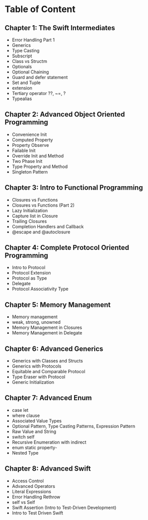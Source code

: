# Table of Content

## Chapter 1: The Swift Intermediates   
- Error Handling Part 1
- Generics
- Type Casting
- Subscript
- Class vs Structm
- Optionals
- Optional Chaining
- Guard and defer statement
- Set and Tuple
- extension
- Tertiary operator ??, ~=, ?
- Typealias

## Chapter 2: Advanced Object Oriented Programming
- Convenience Init
- Computed Property
- Property Observe
- Failable Init
- Override Init and Method
- Two Phase Init
- Type Property and Method
- Singleton Pattern

## Chapter 3: Intro to Functional Programming
- Closures vs Functions
- Closures vs Functions (Part 2)
- Lazy Initialization
- Capture list in Closure
- Trailing Closures
- Completion Handlers and Callback
- @escape and @autoclosure

## Chapter 4: Complete Protocol Oriented Programming
- Intro to Protocol
- Protocol Extension
- Protocol as Type
- Delegate
- Protocol Associativity Type

## Chapter 5: Memory Management
- Memory management
- weak, strong, unowned
- Memory Management in Closures
- Memory Management in Delegate

## Chapter 6: Advanced Generics
- Generics with Classes and Structs
- Generics with Protocols
- Equitable and Comparable Protocol
- Type Eraser with Protocol
- Generic Initialization

## Chapter 7: Advanced Enum
- case let
- where clause
- Associated Value Types
- Optional Pattern, Type Casting Patterns, Expression Pattern
- Raw Value and String
- switch self
- Recursive Enumeration with indirect
- enum static property-
- Nested Type

## Chapter 8: Advanced Swift
- Access Control
- Advanced Operators
- Literal Expressions
- Error Handling Rethrow
- self vs Self
- Swift Assertion (Intro to Test-Driven Development)
- Intro to Test Driven Swift
